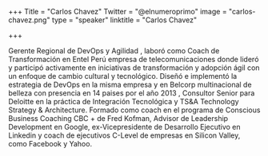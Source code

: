 ﻿+++
Title = "Carlos Chavez"
Twitter = "@elnumeroprimo"
image = "carlos-chavez.png"
type = "speaker"
linktitle = "Carlos Chavez"

+++

Gerente Regional de DevOps y Agilidad , laboró como Coach de Transformación en Entel Perú empresa de telecomunicaciones donde lideró y participó activamente en iniciativas de transformación y adopción ágil con un enfoque de cambio cultural y tecnológico.
Diseñó e implementó la estrategia de DevOps en la misma empresa y en Belcorp multinacional de belleza con presencia en 14 paises por el año 2013 , Consultor Senior para Deloitte en la práctica de Integración Tecnológica y TS&A Technology Strategy & Architecture.
Formado como coach en el programa de Conscious Business Coaching CBC + de Fred Kofman, Advisor de Leadership Development en Google, ex-Vicepresidente de Desarrollo Ejecutivo en Linkedin y coach de ejecutivos C-Level de empresas en Silicon Valley, como Facebook y Yahoo.
